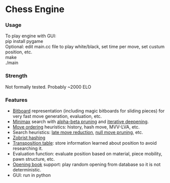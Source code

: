 # Chess Engine

### Usage
To play engine with GUI:  
pip install pygame  
Optional: edit main.cc file to play white/black, set time per move, set custum position, etc.  
make  
./main  

### Strength
Not formally tested. Probably ~2000 ELO

### Features
- [Bitboard](https://www.chessprogramming.org/Bitboards) representation (including magic bitboards for sliding pieces) for very fast move generation, evaluation, etc.
- [Minimax](https://www.chessprogramming.org/Minimax) search with [alpha-beta pruning](https://www.chessprogramming.org/Alpha-Beta) and [iterative deepening](https://www.chessprogramming.org/Iterative_Deepening).
- [Move ordering](https://www.chessprogramming.org/Move_Ordering) heuristics: history, hash move, MVV-LVA, etc.
- Search heuristics: [late move reduction](https://www.chessprogramming.org/Late_Move_Reductions), [null move pruning](https://www.chessprogramming.org/Null_Move_Pruning), etc.
- [Zobrist hashing](https://www.chessprogramming.org/Zobrist_Hashing)
- [Transposition table](https://www.chessprogramming.org/Transposition_Table): store information learned about position to avoid researching it.
- Evaluation function: evaluate position based on material, piece mobility, pawn structure, etc.
- [Opening book](https://www.chessprogramming.org/Opening_Book) support: play random opening from database so it is not deterministic.
- GUI: run in python
